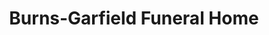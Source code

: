 ---
title: "Burns-Garfield Funeral Home"
url: /syracuse/burns-garfield-funeral-home/
shop: Bestattungen
---